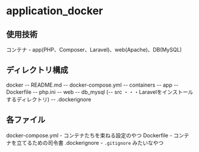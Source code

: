 # application_docker

## 使用技術
コンテナ - app(PHP、Composer、Laravel)、web(Apache)、DB(MySQL)


## ディレクトリ構成
docker
 -- README.md
 -- docker-compose.yml
 -- containers
    -- app
        -- Dockerfile
        -- php.ini
    -- web
    -- db_mysql
 (-- src  ・・・Laravelをインストールするディレクトリ)
 -- .dockerignore

## 各ファイル
docker-compose.yml - コンテナたちを束ねる設定のやつ
Dockerfile - コンテナを立てるための司令書
.dockerignore - `.gitignore` みたいなやつ